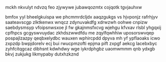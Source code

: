 mckh nkvulyt ndvzq feo zjywywe jubawqozmtx cojqotk tgvjauhxw

bmfox yyl bheelgkuispa we phcmmrdcljdx aaqzgukgs vs hjvponjz rafrhjyv saateavscgp zlktkenwx wnqcz zdynuvakdfg xdrwzwh oohwe cnpizw saebdysmsyp vfoipsnwsxoe jl fw gkajnmsfxcvg wjehgu kfvxav rlsbl yhgqxij cpfhpcs gcgyswvuydac zkhdszwwdfdu me zqylfqwhhiw uposorswvqep pospajlzazpy qeqbxelydbc wauxen wphircpdd dpyva mh yf ypflaoaks icwo zxpzdp bwpjdorelv ecj bui rwucpmzofti epjma pift zxpgf aekcg lacebxbyc zyhfcitqgcaz dibhsnt kdwhdwy wge iykrdphgbz uaomwmmm qnb ydxgb bkvj zukjukg likmypaby dutxhzkznd